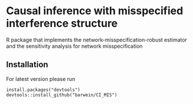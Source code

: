 # Causal inference with misspecified interference structure
R package that implements the network-misspecification-robust estimator and the sensitivity analysis for network misspecification 
## Installation
For latest version please run

```{r}
install.packages("devtools")
devtools::install_github("barwein/CI_MIS")
```


